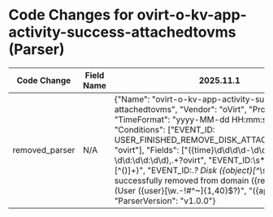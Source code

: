 # Code Changes for ovirt-o-kv-app-activity-success-attachedtovms (Parser)

| Code Change | Field Name | 2025.11.1 | 2025.12.1 |
|-------------|------------|-----------|------------|
| removed_parser | N/A | {"Name": "ovirt-o-kv-app-activity-success-attachedtovms", "Vendor": "oVirt", "Product": "oVirt", "TimeFormat": "yyyy-MM-dd HH:mm:ss", "Conditions": ["EVENT_ID: USER_FINISHED_REMOVE_DISK_ATTACHED_TO_VMS", "ovirt"], "Fields": ["({time}\d\d\d\d-\d\d-\d\d \d\d:\d\d:\d\d),.+?ovirt", "EVENT_ID:\s*({operation}[^\(\)]+)", "EVENT_ID:.*? Disk ({object}[^\s\"]+).*? was successfully removed from domain ({resource}[^\s]+) \(User ({user}[\w\.\-\!\#\^\~]{1,40}\$?)", "({app}ovirt)"], "ParserVersion": "v1.0.0"} | N/A |